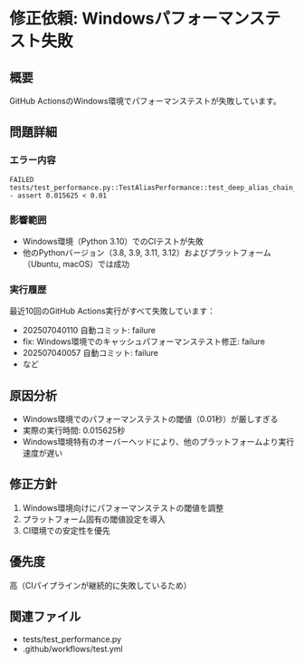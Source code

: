# 修正依頼: Windowsパフォーマンステスト失敗

## 概要
GitHub ActionsのWindows環境でパフォーマンステストが失敗しています。

## 問題詳細

### エラー内容
```
FAILED tests/test_performance.py::TestAliasPerformance::test_deep_alias_chain_performance - assert 0.015625 < 0.01
```

### 影響範囲
- Windows環境（Python 3.10）でのCIテストが失敗
- 他のPythonバージョン（3.8, 3.9, 3.11, 3.12）およびプラットフォーム（Ubuntu, macOS）では成功

### 実行履歴
最近10回のGitHub Actions実行がすべて失敗しています：
- 202507040110 自動コミット: failure
- fix: Windows環境でのキャッシュパフォーマンステスト修正: failure
- 202507040057 自動コミット: failure
- など

## 原因分析
- Windows環境でのパフォーマンステストの閾値（0.01秒）が厳しすぎる
- 実際の実行時間: 0.015625秒
- Windows環境特有のオーバーヘッドにより、他のプラットフォームより実行速度が遅い

## 修正方針
1. Windows環境向けにパフォーマンステストの閾値を調整
2. プラットフォーム固有の閾値設定を導入
3. CI環境での安定性を優先

## 優先度
高（CIパイプラインが継続的に失敗しているため）

## 関連ファイル
- tests/test_performance.py
- .github/workflows/test.yml
